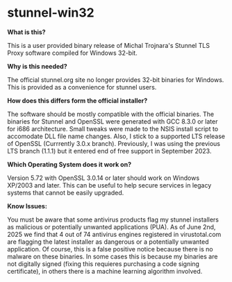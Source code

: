 # stunnel-win32

<b>What is this?</b>

This is a user provided binary release of Michal Trojnara's Stunnel TLS Proxy software compiled for Windows 32-bit.

<b>Why is this needed?</b>

The official stunnel.org site no longer provides 32-bit binaries for Windows. This is provided as a convenience for stunnel users.
 
 <b>How does this differs form the official installer?</b>
 
 The software should be mostly compatible with the official binaries. The binaries for Stunnel and OpenSSL were generated with GCC 8.3.0 or later for i686 architecture. Small tweaks were made to the NSIS install script to accomodate DLL file name changes. Also, I stick to a supported LTS release of OpenSSL (Currrently 3.0.x branch). Previously, I was using the previous LTS branch (1.1.1) but it entered end of free support in September 2023.

<b>Which Operating System does it work on?</b>

Version 5.72 with OpenSSL 3.0.14 or later should work on Windows XP/2003 and later. This can be useful to help secure services in legacy systems that cannot be easily upgraded.

<b>Know Issues:</b>

 You must be aware that some antivirus products flag my stunnel installers as malicious or potentially unwanted applications (PUA). As of June 2nd, 2025 we find that 4 out of 74 antivirus engines registered in virustotal.com are flagging the latest installer as dangerous or a potentially unwanted application. Of course, this is a false positive notice because there is no malware on these binaries. In some cases this is because my binaries are not digitally signed (fixing this requieres purchasing a code signing certificate), in others there is a machine learning algorithm involved.
